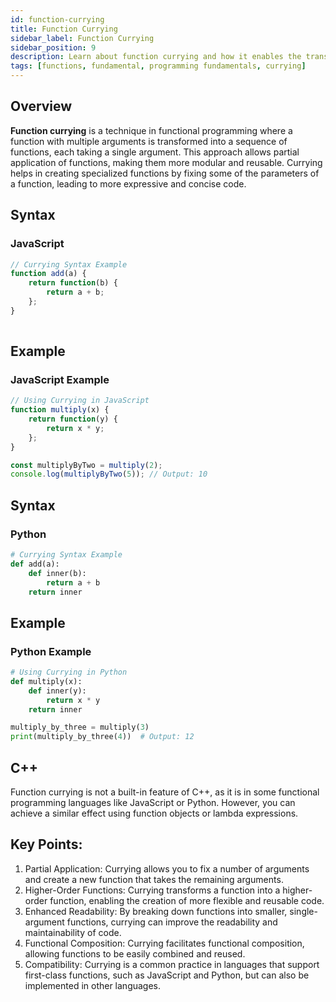 ```yaml
---
id: function-currying
title: Function Currying
sidebar_label: Function Currying
sidebar_position: 9
description: Learn about function currying and how it enables the transformation of functions for better modularity and reusability.
tags: [functions, fundamental, programming fundamentals, currying]
---
```


## Overview
**Function currying** is a technique in functional programming where a function with multiple arguments is transformed into a sequence of functions, each taking a single argument. This approach allows partial application of functions, making them more modular and reusable. Currying helps in creating specialized functions by fixing some of the parameters of a function, leading to more expressive and concise code.

## Syntax
### JavaScript
```javascript
// Currying Syntax Example
function add(a) {
    return function(b) {
        return a + b;
    };
}
  
```

## Example
### JavaScript Example
```JavaScript
// Using Currying in JavaScript
function multiply(x) {
    return function(y) {
        return x * y;
    };
}

const multiplyByTwo = multiply(2);
console.log(multiplyByTwo(5)); // Output: 10


```



## Syntax
### Python
```py
# Currying Syntax Example
def add(a):
    def inner(b):
        return a + b
    return inner

```

## Example
### Python Example
```py
# Using Currying in Python
def multiply(x):
    def inner(y):
        return x * y
    return inner

multiply_by_three = multiply(3)
print(multiply_by_three(4))  # Output: 12

```

## C++ 
Function currying is not a built-in feature of C++, as it is in some functional programming languages like JavaScript or Python. However, you can achieve a similar effect using function objects or lambda expressions.

## Key Points:
1. Partial Application: Currying allows you to fix a number of arguments and create a new function that takes the remaining arguments.
2. Higher-Order Functions: Currying transforms a function into a higher-order function, enabling the creation of more flexible and reusable code.
3. Enhanced Readability: By breaking down functions into smaller, single-argument functions, currying can improve the readability and maintainability of code.
4. Functional Composition: Currying facilitates functional composition, allowing functions to be easily combined and reused.
5. Compatibility: Currying is a common practice in languages that support first-class functions, such as JavaScript and Python, but can also be implemented in other languages.

